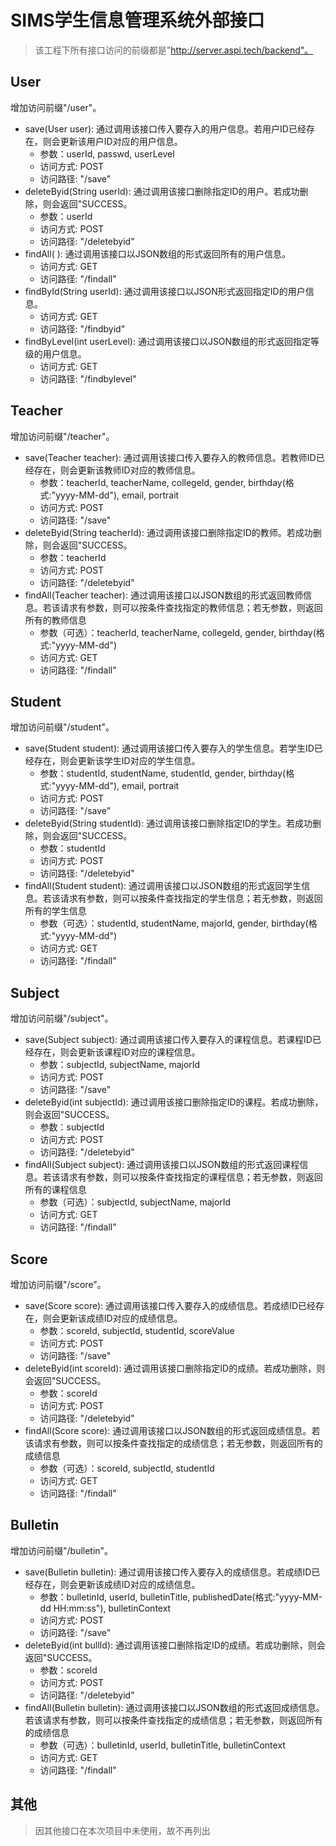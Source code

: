 # SIMS学生信息管理系统外部接口

> 该工程下所有接口访问的前缀都是"http://server.aspi.tech/backend"。

## User
增加访问前缀"/user"。
- save(User user): 通过调用该接口传入要存入的用户信息。若用户ID已经存在，则会更新该用户ID对应的用户信息。
    - 参数：userId, passwd, userLevel
    - 访问方式: POST
    - 访问路径: "/save"
- deleteByid(String userId): 通过调用该接口删除指定ID的用户。若成功删除，则会返回"SUCCESS。
    - 参数：userId
    - 访问方式: POST
    - 访问路径: "/deletebyid"
- findAll( ): 通过调用该接口以JSON数组的形式返回所有的用户信息。
    - 访问方式: GET
    - 访问路径: "/findall"
- findById(String userId): 通过调用该接口以JSON形式返回指定ID的用户信息。
    - 访问方式: GET
    - 访问路径: "/findbyid"
- findByLevel(int userLevel): 通过调用该接口以JSON数组的形式返回指定等级的用户信息。
    - 访问方式: GET
    - 访问路径: "/findbylevel"

## Teacher
增加访问前缀"/teacher"。
- save(Teacher teacher): 通过调用该接口传入要存入的教师信息。若教师ID已经存在，则会更新该教师ID对应的教师信息。
    - 参数：teacherId, teacherName, collegeId, gender, birthday(格式:"yyyy-MM-dd"), email, portrait
    - 访问方式: POST
    - 访问路径: "/save"
- deleteByid(String teacherId): 通过调用该接口删除指定ID的教师。若成功删除，则会返回"SUCCESS。
    - 参数：teacherId
    - 访问方式: POST
    - 访问路径: "/deletebyid"
- findAll(Teacher teacher): 通过调用该接口以JSON数组的形式返回教师信息。若该请求有参数，则可以按条件查找指定的教师信息；若无参数，则返回所有的教师信息
    - 参数（可选）：teacherId, teacherName, collegeId, gender, birthday(格式:"yyyy-MM-dd")
    - 访问方式: GET
    - 访问路径: "/findall"

## Student
增加访问前缀"/student"。
- save(Student student): 通过调用该接口传入要存入的学生信息。若学生ID已经存在，则会更新该学生ID对应的学生信息。
    - 参数：studentId, studentName, studentId, gender, birthday(格式:"yyyy-MM-dd"), email, portrait
    - 访问方式: POST
    - 访问路径: "/save"
- deleteByid(String studentId): 通过调用该接口删除指定ID的学生。若成功删除，则会返回"SUCCESS。
    - 参数：studentId
    - 访问方式: POST
    - 访问路径: "/deletebyid"
- findAll(Student student): 通过调用该接口以JSON数组的形式返回学生信息。若该请求有参数，则可以按条件查找指定的学生信息；若无参数，则返回所有的学生信息
    - 参数（可选）：studentId, studentName, majorId, gender, birthday(格式:"yyyy-MM-dd")
    - 访问方式: GET
    - 访问路径: "/findall"

## Subject
增加访问前缀"/subject"。
- save(Subject subject): 通过调用该接口传入要存入的课程信息。若课程ID已经存在，则会更新该课程ID对应的课程信息。
    - 参数：subjectId, subjectName, majorId
    - 访问方式: POST
    - 访问路径: "/save"
- deleteByid(int subjectId): 通过调用该接口删除指定ID的课程。若成功删除，则会返回"SUCCESS。
    - 参数：subjectId
    - 访问方式: POST
    - 访问路径: "/deletebyid"
- findAll(Subject subject): 通过调用该接口以JSON数组的形式返回课程信息。若该请求有参数，则可以按条件查找指定的课程信息；若无参数，则返回所有的课程信息
    - 参数（可选）：subjectId, subjectName, majorId
    - 访问方式: GET
    - 访问路径: "/findall"

## Score
增加访问前缀"/score"。
- save(Score score): 通过调用该接口传入要存入的成绩信息。若成绩ID已经存在，则会更新该成绩ID对应的成绩信息。
    - 参数：scoreId, subjectId, studentId, scoreValue
    - 访问方式: POST
    - 访问路径: "/save"
- deleteByid(int scoreId): 通过调用该接口删除指定ID的成绩。若成功删除，则会返回"SUCCESS。
    - 参数：scoreId
    - 访问方式: POST
    - 访问路径: "/deletebyid"
- findAll(Score score): 通过调用该接口以JSON数组的形式返回成绩信息。若该请求有参数，则可以按条件查找指定的成绩信息；若无参数，则返回所有的成绩信息
    - 参数（可选）：scoreId, subjectId, studentId
    - 访问方式: GET
    - 访问路径: "/findall"

## Bulletin
增加访问前缀"/bulletin"。
- save(Bulletin bulletin): 通过调用该接口传入要存入的成绩信息。若成绩ID已经存在，则会更新该成绩ID对应的成绩信息。
    - 参数：bulletinId, userId, bulletinTitle, publishedDate(格式:"yyyy-MM-dd HH:mm:ss"), bulletinContext
    - 访问方式: POST
    - 访问路径: "/save"
- deleteByid(int bullId): 通过调用该接口删除指定ID的成绩。若成功删除，则会返回"SUCCESS。
    - 参数：scoreId
    - 访问方式: POST
    - 访问路径: "/deletebyid"
- findAll(Bulletin bulletin): 通过调用该接口以JSON数组的形式返回成绩信息。若该请求有参数，则可以按条件查找指定的成绩信息；若无参数，则返回所有的成绩信息
    - 参数（可选）：bulletinId, userId, bulletinTitle, bulletinContext
    - 访问方式: GET
    - 访问路径: "/findall"

## 其他

> 因其他接口在本次项目中未使用，故不再列出